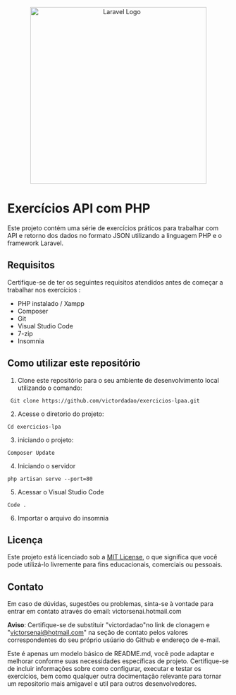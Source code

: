<p align="center"><a href="https://laravel.com" target="_blank"><img src="https://raw.githubusercontent.com/laravel/art/master/logo-lockup/5%20SVG/2%20CMYK/1%20Full%20Color/laravel-logolockup-cmyk-red.svg" width="400" alt="Laravel Logo"></a></p>



# Exercícios API com PHP
Este projeto contém uma série de exercícios práticos para trabalhar com API e retorno dos dados no formato JSON utilizando a linguagem PHP e o framework Laravel.

## Requisitos

Certifique-se de ter os seguintes requisitos atendidos antes de começar a trabalhar nos exercícios :

* PHP instalado / Xampp
* Composer
*  Git
* Visual Studio Code
* 7-zip
* Insomnia

## Como utilizar este repositório
1. Clone este repositório para o seu ambiente de desenvolvimento local utilizando o comando:

`` 
Git clone https://github.com/victordadao/exercicios-lpaa.git
``

2.  Acesse o diretorio do projeto:

````
Cd exercicios-lpa
````

3. iniciando o projeto:

````
Composer Update
````

4. Iniciando o servidor

````
php artisan serve --port=80
````

5. Acessar o Visual Studio Code

````
Code .
````

6. Importar o arquivo do insomnia


## Licença

Este projeto está licenciado sob a [MIT License](LICENSE), o que significa que você pode utilizá-lo livremente para fins educacionais, comerciais ou pessoais.

## Contato

Em caso de dúvidas, sugestôes ou problemas, sinta-se à vontade para entrar em contato através do email: victorsenai.hotmail.com

**Aviso**: Certifique-se de substituir "victordadao"no link de clonagem e "victorsenai@hotmail.com" na seção de contato pelos valores correspondentes do seu próprio usúario do Github e endereço de e-mail.

Este é apenas um modelo básico de README.md, você pode adaptar e melhorar conforme suas necessidades específicas de projeto. Certifique-se de incluir informações sobre como configurar, executar e testar os exercícios, bem como qualquer outra docimentação relevante para tornar um repositorio mais amigavel e util para outros desenvolvedores. 
